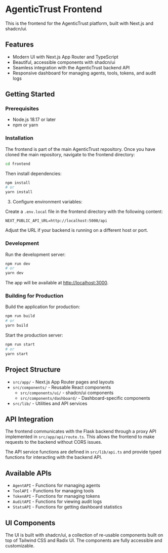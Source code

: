 # AgenticTrust Frontend

This is the frontend for the AgenticTrust platform, built with Next.js and shadcn/ui.

## Features

- Modern UI with Next.js App Router and TypeScript
- Beautiful, accessible components with shadcn/ui
- Seamless integration with the AgenticTrust backend API
- Responsive dashboard for managing agents, tools, tokens, and audit logs

## Getting Started

### Prerequisites

- Node.js 18.17 or later
- npm or yarn

### Installation

The frontend is part of the main AgenticTrust repository. Once you have cloned the main repository, navigate to the frontend directory:

```bash
cd frontend
```

Then install dependencies:

```bash
npm install
# or
yarn install
```

3. Configure environment variables:

Create a `.env.local` file in the frontend directory with the following content:

```
NEXT_PUBLIC_API_URL=http://localhost:5000/api
```

Adjust the URL if your backend is running on a different host or port.

### Development

Run the development server:

```bash
npm run dev
# or
yarn dev
```

The app will be available at [http://localhost:3000](http://localhost:3000).

### Building for Production

Build the application for production:

```bash
npm run build
# or
yarn build
```

Start the production server:

```bash
npm run start
# or
yarn start
```

## Project Structure

- `src/app/` - Next.js App Router pages and layouts
- `src/components/` - Reusable React components
  - `src/components/ui/` - shadcn/ui components
  - `src/components/dashboard/` - Dashboard-specific components
- `src/lib/` - Utilities and API services

## API Integration

The frontend communicates with the Flask backend through a proxy API implemented in `src/app/api/route.ts`. This allows the frontend to make requests to the backend without CORS issues.

The API service functions are defined in `src/lib/api.ts` and provide typed functions for interacting with the backend API.

## Available APIs

- `AgentAPI` - Functions for managing agents
- `ToolAPI` - Functions for managing tools
- `TokenAPI` - Functions for managing tokens
- `AuditAPI` - Functions for viewing audit logs
- `StatsAPI` - Functions for getting dashboard statistics

## UI Components

The UI is built with shadcn/ui, a collection of re-usable components built on top of Tailwind CSS and Radix UI. The components are fully accessible and customizable.
